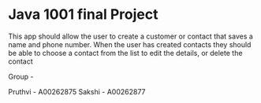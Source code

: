 # Java 1001 final Project

This app should allow the user to create a customer or contact that saves a name and phone number. When the user has created contacts they should be able to choose a contact from the list to edit the details, or delete the contact

Group - 

Pruthvi - A00262875
Sakshi - A00262877
